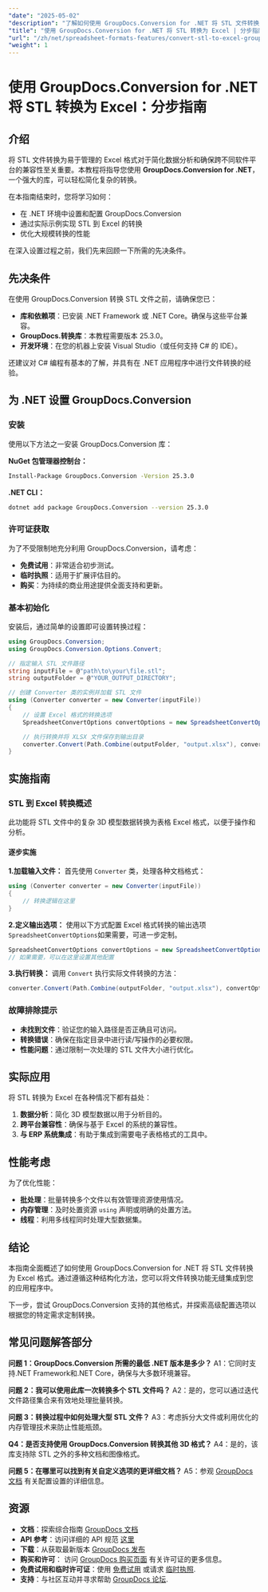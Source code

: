 ```yaml
---
"date": "2025-05-02"
"description": "了解如何使用 GroupDocs.Conversion for .NET 将 STL 文件转换为 Excel 格式。本分步指南可简化数据分析并确保软件兼容性。"
"title": "使用 GroupDocs.Conversion for .NET 将 STL 转换为 Excel | 分步指南"
"url": "/zh/net/spreadsheet-formats-features/convert-stl-to-excel-groupdocs-net/"
"weight": 1
---
```


# 使用 GroupDocs.Conversion for .NET 将 STL 转换为 Excel：分步指南

## 介绍

将 STL 文件转换为易于管理的 Excel 格式对于简化数据分析和确保跨不同软件平台的兼容性至关重要。本教程将指导您使用 **GroupDocs.Conversion for .NET**，一个强大的库，可以轻松简化复杂的转换。

在本指南结束时，您将学习如何：
- 在 .NET 环境中设置和配置 GroupDocs.Conversion
- 通过实际示例实现 STL 到 Excel 的转换
- 优化大规模转换的性能

在深入设置过程之前，我们先来回顾一下所需的先决条件。

## 先决条件

在使用 GroupDocs.Conversion 转换 STL 文件之前，请确保您已：
- **库和依赖项**：已安装 .NET Framework 或 .NET Core。确保与这些平台兼容。
- **GroupDocs.转换库**：本教程需要版本 25.3.0。
- **开发环境**：在您的机器上安装 Visual Studio（或任何支持 C# 的 IDE）。

还建议对 C# 编程有基本的了解，并具有在 .NET 应用程序中进行文件转换的经验。

## 为 .NET 设置 GroupDocs.Conversion

### 安装

使用以下方法之一安装 GroupDocs.Conversion 库：

**NuGet 包管理器控制台：**
```bash
Install-Package GroupDocs.Conversion -Version 25.3.0
```

**.NET CLI：**
```bash
dotnet add package GroupDocs.Conversion --version 25.3.0
```

### 许可证获取

为了不受限制地充分利用 GroupDocs.Conversion，请考虑：
- **免费试用**：非常适合初步测试。
- **临时执照**：适用于扩展评估目的。
- **购买**：为持续的商业用途提供全面支持和更新。

### 基本初始化

安装后，通过简单的设置即可设置转换过程：
```csharp
using GroupDocs.Conversion;
using GroupDocs.Conversion.Options.Convert;

// 指定输入 STL 文件路径
string inputFile = @"path\to\your\file.stl";
string outputFolder = @"YOUR_OUTPUT_DIRECTORY";

// 创建 Converter 类的实例并加载 STL 文件
using (Converter converter = new Converter(inputFile))
{
    // 设置 Excel 格式的转换选项
    SpreadsheetConvertOptions convertOptions = new SpreadsheetConvertOptions();

    // 执行转换并将 XLSX 文件保存到输出目录
    converter.Convert(Path.Combine(outputFolder, "output.xlsx"), convertOptions);
}
```

## 实施指南

### STL 到 Excel 转换概述

此功能将 STL 文件中的复杂 3D 模型数据转换为表格 Excel 格式，以便于操作和分析。

#### 逐步实施

**1.加载输入文件：**
首先使用 `Converter` 类，处理各种文档格式：
```csharp
using (Converter converter = new Converter(inputFile))
{
    // 转换逻辑在这里
}
```

**2.定义输出选项：**
使用以下方式配置 Excel 格式转换的输出选项 `SpreadsheetConvertOptions`如果需要，可进一步定制。
```csharp
SpreadsheetConvertOptions convertOptions = new SpreadsheetConvertOptions();
// 如果需要，可以在这里设置其他配置
```

**3.执行转换：**
调用 `Convert` 执行实际文件转换的方法：
```csharp
converter.Convert(Path.Combine(outputFolder, "output.xlsx"), convertOptions);
```

### 故障排除提示
- **未找到文件**：验证您的输入路径是否正确且可访问。
- **转换错误**：确保在指定目录中进行读/写操作的必要权限。
- **性能问题**：通过限制一次处理的 STL 文件大小进行优化。

## 实际应用

将 STL 转换为 Excel 在各种情况下都有益处：
1. **数据分析**：简化 3D 模型数据以用于分析目的。
2. **跨平台兼容性**：确保与基于 Excel 的系统的兼容性。
3. **与 ERP 系统集成**：有助于集成到需要电子表格格式的工具中。

## 性能考虑

为了优化性能：
- **批处理**：批量转换多个文件以有效管理资源使用情况。
- **内存管理**：及时处置资源 `using` 声明或明确的处置方法。
- **线程**：利用多线程同时处理大型数据集。

## 结论

本指南全面概述了如何使用 GroupDocs.Conversion for .NET 将 STL 文件转换为 Excel 格式。通过遵循这种结构化方法，您可以将文件转换功能无缝集成到您的应用程序中。

下一步，尝试 GroupDocs.Conversion 支持的其他格式，并探索高级配置选项以根据您的特定需求定制转换。

## 常见问题解答部分

**问题 1：GroupDocs.Conversion 所需的最低 .NET 版本是多少？**
A1：它同时支持.NET Framework和.NET Core，确保与大多数环境兼容。

**问题 2：我可以使用此库一次转换多个 STL 文件吗？**
A2：是的，您可以通过迭代文件路径集合来有效地处理批量转换。

**问题 3：转换过程中如何处理大型 STL 文件？**
A3：考虑拆分大文件或利用优化的内存管理技术来防止性能瓶颈。

**Q4：是否支持使用 GroupDocs.Conversion 转换其他 3D 格式？**
A4：是的，该库支持除 STL 之外的多种文档和图像格式。

**问题 5：在哪里可以找到有关自定义选项的更详细文档？**
A5：参观 [GroupDocs 文档](https://docs.groupdocs.com/conversion/net/) 有关配置设置的详细信息。

## 资源
- **文档**：探索综合指南 [GroupDocs 文档](https://docs.groupdocs.com/conversion/net/)
- **API 参考**：访问详细的 API 规范 [这里](https://reference.groupdocs.com/conversion/net/)
- **下载**：从获取最新版本 [GroupDocs 发布](https://releases.groupdocs.com/conversion/net/)
- **购买和许可**： 访问 [GroupDocs 购买页面](https://purchase.groupdocs.com/buy) 有关许可证的更多信息。
- **免费试用和临时许可证**：使用 [免费试用](https://releases.groupdocs.com/conversion/net/) 或请求 [临时执照](https://purchase。groupdocs.com/temporary-license/).
- **支持**：与社区互动并寻求帮助 [GroupDocs 论坛](https://forum。groupdocs.com/c/conversion/10).